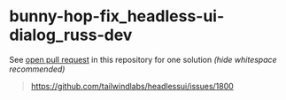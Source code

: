 # bunny-hop-fix_headless-ui-dialog_russ-dev
See [open pull request](https://github.com/mcgrealife/bunny-hop-fix_headless-ui-dialog_russ-dev/pull/1/files?diff=split&w=1) in this repository for one solution _(hide whitespace recommended)_
> https://github.com/tailwindlabs/headlessui/issues/1800
